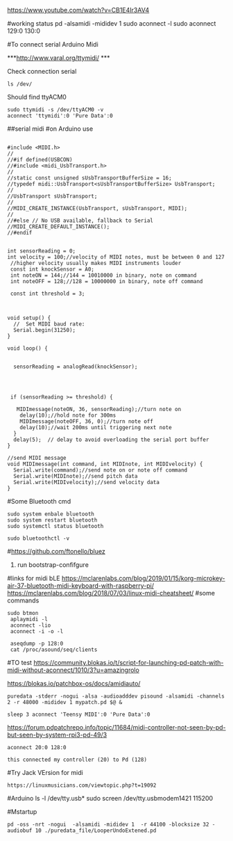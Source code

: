 https://www.youtube.com/watch?v=CB1E4Ir3AV4


#working status
pd -alsamidi -mididev 1
sudo aconnect -l
sudo aconnect 129:0 130:0


#To connect serial Arduino Midi

***http://www.varal.org/ttymidi/ ***

Check connection serial

```
ls /dev/
```
Should find ttyACM0

```
sudo ttymidi -s /dev/ttyACM0 -v
aconnect 'ttymidi':0 'Pure Data':0

```
##serial midi
#on Arduino use 
```

#include <MIDI.h>
//
//#if defined(USBCON)
//#include <midi_UsbTransport.h>
//
//static const unsigned sUsbTransportBufferSize = 16;
//typedef midi::UsbTransport<sUsbTransportBufferSize> UsbTransport;
//
//UsbTransport sUsbTransport;
//
//MIDI_CREATE_INSTANCE(UsbTransport, sUsbTransport, MIDI);
//
//#else // No USB available, fallback to Serial
//MIDI_CREATE_DEFAULT_INSTANCE();
//#endif


int sensorReading = 0; 
int velocity = 100;//velocity of MIDI notes, must be between 0 and 127
 //higher velocity usually makes MIDI instruments louder
 const int knockSensor = A0;
 int noteON = 144;//144 = 10010000 in binary, note on command
 int noteOFF = 128;//128 = 10000000 in binary, note off command

 const int threshold = 3;

 

void setup() {
  //  Set MIDI baud rate:
  Serial.begin(31250);
}

void loop() {


  sensorReading = analogRead(knockSensor);
  



 if (sensorReading >= threshold) {
    
   MIDImessage(noteON, 36, sensorReading);//turn note on
    delay(10);//hold note for 300ms
    MIDImessage(noteOFF, 36, 0);//turn note off
    delay(10);//wait 200ms until triggering next note
  }
  delay(5);  // delay to avoid overloading the serial port buffer
}

//send MIDI message
void MIDImessage(int command, int MIDInote, int MIDIvelocity) {
  Serial.write(command);//send note on or note off command 
  Serial.write(MIDInote);//send pitch data
  Serial.write(MIDIvelocity);//send velocity data
}

```

#Some Bluetooth cmd

```
sudo system enbale bluetooth
sudo system restart bluetooth
sudo systemctl status bluetooth
 
sudo bluetoothctl -v 
```


#https://github.com/ftonello/bluez
1. run bootstrap-confifgure

#links for midi bLE
https://mclarenlabs.com/blog/2019/01/15/korg-microkey-air-37-bluetooth-midi-keyboard-with-raspberry-pi/
https://mclarenlabs.com/blog/2018/07/03/linux-midi-cheatsheet/
#some commands
```
sudo btmon
 aplaymidi -l
 aconnect -lio
 aconnect -i -o -l
 
 aseqdump -p 128:0
 cat /proc/asound/seq/clients
```
 
#TO test
 https://community.blokas.io/t/script-for-launching-pd-patch-with-midi-without-aconnect/1010/3?u=amazingrolo
 
 https://blokas.io/patchbox-os/docs/amidiauto/
``` 
puredata -stderr -nogui -alsa -audioadddev pisound -alsamidi -channels 2 -r 48000 -mididev 1 mypatch.pd $@ &
```
``` 
sleep 3 aconnect 'Teensy MIDI':0 'Pure Data':0
```

https://forum.pdpatchrepo.info/topic/11684/midi-controller-not-seen-by-pd-but-seen-by-system-rpi3-pd-49/3

```
aconnect 20:0 128:0

this connected my controller (20) to Pd (128)
````

#Try Jack VErsion for midi
```
https://linuxmusicians.com/viewtopic.php?t=19092
```

#Arduino
ls -l /dev/tty.usb*
sudo screen /dev/tty.usbmodem1421 115200


#Mstartup
```
pd -oss -nrt -nogui  -alsamidi -mididev 1  -r 44100 -blocksize 32 -audiobuf 10 ./puredata_file/LooperUndoExtened.pd
```






